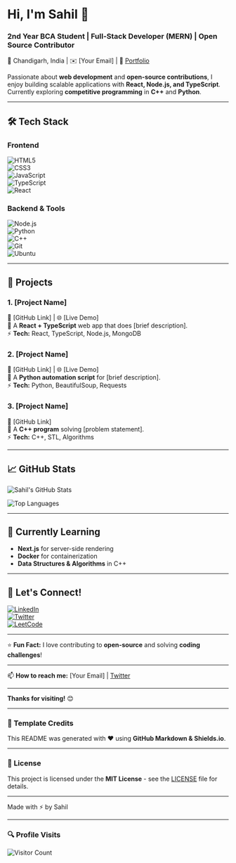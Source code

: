 # Hi, I'm Sahil 👋  

### 2nd Year BCA Student | Full-Stack Developer (MERN) | Open Source Contributor  
📍 Chandigarh, India | ✉️ [Your Email] | 🔗 [Portfolio](#)  

Passionate about **web development** and **open-source contributions**, I enjoy building scalable applications with **React, Node.js, and TypeScript**. Currently exploring **competitive programming** in **C++** and **Python**.  

---

## 🛠️ Tech Stack  

### Frontend  
![HTML5](https://img.shields.io/badge/HTML5-E34F26?style=for-the-badge&logo=html5&logoColor=white)  
![CSS3](https://img.shields.io/badge/CSS3-1572B6?style=for-the-badge&logo=css3&logoColor=white)  
![JavaScript](https://img.shields.io/badge/JavaScript-F7DF1E?style=for-the-badge&logo=javascript&logoColor=black)  
![TypeScript](https://img.shields.io/badge/TypeScript-3178C6?style=for-the-badge&logo=typescript&logoColor=white)  
![React](https://img.shields.io/badge/React-61DAFB?style=for-the-badge&logo=react&logoColor=black)  

### Backend & Tools  
![Node.js](https://img.shields.io/badge/Node.js-339933?style=for-the-badge&logo=node.js&logoColor=white)  
![Python](https://img.shields.io/badge/Python-3776AB?style=for-the-badge&logo=python&logoColor=white)  
![C++](https://img.shields.io/badge/C++-00599C?style=for-the-badge&logo=c%2B%2B&logoColor=white)  
![Git](https://img.shields.io/badge/Git-F05032?style=for-the-badge&logo=git&logoColor=white)  
![Ubuntu](https://img.shields.io/badge/Ubuntu-E95420?style=for-the-badge&logo=ubuntu&logoColor=white)  

---

## 🚀 Projects  

### 1. [Project Name]  
🔗 [GitHub Link] | 🌐 [Live Demo]  
📌 A **React + TypeScript** web app that does [brief description].  
⚡ **Tech:** React, TypeScript, Node.js, MongoDB  

### 2. [Project Name]  
🔗 [GitHub Link] | 🌐 [Live Demo]  
📌 A **Python automation script** for [brief description].  
⚡ **Tech:** Python, BeautifulSoup, Requests  

### 3. [Project Name]  
🔗 [GitHub Link]  
📌 A **C++ program** solving [problem statement].  
⚡ **Tech:** C++, STL, Algorithms  

---

## 📈 GitHub Stats  

![Sahil's GitHub Stats](https://github-readme-stats.vercel.app/api?username=chufxyx&show_icons=true&theme=radical)  

![Top Languages](https://github-readme-stats.vercel.app/api/top-langs/?username=chufxyx&layout=compact&theme=radical)  

---

## 🌱 Currently Learning  
- **Next.js** for server-side rendering  
- **Docker** for containerization  
- **Data Structures & Algorithms** in C++  

---

## 🤝 Let's Connect!  
[![LinkedIn](https://img.shields.io/badge/LinkedIn-0A66C2?style=for-the-badge&logo=linkedin&logoColor=white)](https://www.linkedin.com/in/sahilnarula06skn)  
[![Twitter](https://img.shields.io/badge/Twitter-1DA1F2?style=for-the-badge&logo=twitter&logoColor=white)](https://x.com/sahilnarula076)  
[![LeetCode](https://img.shields.io/badge/LeetCode-FFA116?style=for-the-badge&logo=leetcode&logoColor=black)](https://leetcode.com/u/chufxyx/)  

---

⭐ **Fun Fact:** I love contributing to **open-source** and solving **coding challenges**!  

---  

📫 **How to reach me:** [Your Email] | [Twitter](https://x.com/sahilnarula076)  

---  

**Thanks for visiting!** 😊  

---

### 🔹 Template Credits  
This README was generated with ❤️ using **GitHub Markdown & Shields.io**.  

---

### 📜 License  
This project is licensed under the **MIT License** - see the [LICENSE](LICENSE) file for details.  

---  

Made with ⚡ by Sahil  

---

### 🔍 Profile Visits  
![Visitor Count](https://komarev.com/ghpvc/?username=chufxyx&label=Profile%20Views&color=blueviolet&style=flat)  
